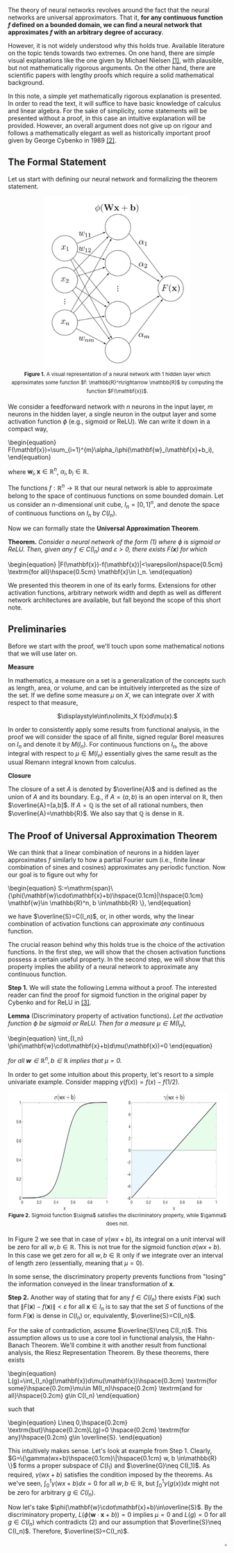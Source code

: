 The theory of neural networks revolves around the fact that the neural networks are universal approximators. That it, **for any continuous function $f$ defined on a bounded domain, we can find a neural network that approximates $f$ with an arbitrary degree of accuracy**.

However, it is not widely understood why this holds true. Available literature on the topic tends towards two extremes. On one hand, there are simple visual explanations like the one given by Michael Nielsen [[1]](http://neuralnetworksanddeeplearning.com/chap4.html), with plausible, but not mathematically rigorous arguments. On the other hand, there are scientific papers with lengthy proofs which require a solid mathematical background.

In this note, a simple yet mathematically rigorous explanation is presented. In order to read the text, it will suffice to have basic knowledge of calculus and linear algebra. For the sake of simplicity, some statements will be presented without a proof, in this case an intuitive explanation will be provided. However, an overall argument does not give up on rigour and follows a mathematically elegant as well as historically important proof given by George Cybenko in 1989 [[2]](https://web.eecs.umich.edu/~cscott/smlrg/approx_by_superposition.pdf).

## The Formal Statement
Let us start with defining our neural network and formalizing the theorem statement.

<div align="center">
<img src="https://raw.githubusercontent.com/olgagraf/olgagraf.github.io/main/assets/images/nn.jpg" height="400">
</div>

<div align="center">
<sup><b>Figure 1.</b> A visual representation of a neural network with 1 hidden layer which approximates some function $f: \mathbb{R}^n\rightarrow \mathbb{R}$ by computing the function $F(\mathbf{x})$.</sup>
</div>

We consider a feedforward network with $n$ neurons in the input layer, $m$ neurons in the hidden layer, a single neuron in the output layer and some activation function $\phi$ (e.g., sigmoid or ReLU). We can write it down in a compact way,

\begin{equation}
F(\mathbf{x})=\sum_{i=1}^{m}\alpha_i\phi(\mathbf{w}_i\mathbf{x}+b_i),
\end{equation}

where $\mathbf{w}_i, \mathbf{x} \in \mathbb{R}^n$, $\alpha_i, b_i \in \mathbb{R}$.

The functions $f:\mathbb{R}^n\rightarrow \mathbb{R}$ that our neural network is able to approximate belong to the space of continuous functions on some bounded domain. Let us consider an $n$-dimensional unit cube, $I_n=[0,1]^n$, and denote the space of continuous functions on $I_n$ by $C(I_n)$.

Now we can formally state the **Universal Approximation Theorem**.

**Theorem.** *Consider a neural network of the form (1) where $\phi$ is sigmoid or ReLU. Then, given any $f\in C(I_n)$ and $\varepsilon>0$, there exists $F(\mathbf{x})$ for which*

\begin{equation}
|F(\mathbf{x})-f(\mathbf{x})|<\varepsilon\hspace{0.5cm} \textrm{for all}\hspace{0.5cm} \mathbf{x}\in I_n.
\end{equation}

We presented this theorem in one of its early forms. Extensions for other activation functions, arbitrary network width and depth as well as different network architectures are available, but fall beyond the scope of this short note.

## Preliminaries

Before we start with the proof, we'll touch upon some mathematical notions that we will use later on.

**Measure**

In mathematics, a measure on a set is a generalization of the concepts such as length, area, or volume, and can be intuitively interpreted as the size of the set. If we define some measure $\mu$ on $X$, we can integrate over $X$ with respect to that measure,

<div align="center">
$\displaystyle\int\nolimits_X f(x)d\mu(x).$
</div>

In order to consistently apply some results from functional analysis, in the proof we will consider the space of all finite, signed regular Borel measures on $I_n$ and denote it by $M(I_n)$. For continuous functions on $I_n$, the above integral with respect to $\mu\in M(I_n)$ essentially gives the same result as the usual Riemann integral known from calculus.

**Closure**

The closure of a set $A$ is denoted by $\overline{A}$ and is defined as the union of $A$ and its boundary. E.g., if $A=(a,b)$ is an open interval on $\mathbb{R}$, then $\overline{A}=[a,b]$. If $A=\mathbb{Q}$ is the set of all rational numbers, then $\overline{A}=\mathbb{R}$. We also say that $\mathbb{Q}$ is dense in $\mathbb{R}$.

## The Proof of Universal Approximation Theorem

We can think that a linear combination of neurons in a hidden layer approximates $f$ similarly to how a partial Fourier sum (i.e., finite linear combination of sines and cosines) approximates any periodic function. Now our goal is to figure out why for

\begin{equation}
S:=\mathrm{span}\\{\phi(\mathbf{w}\cdot\mathbf{x}+b)\hspace{0.1cm}|\hspace{0.1cm} \mathbf{w}\in \mathbb{R}^n, b \in\mathbb{R} \\},
\end{equation}

we have $\overline{S}=C(I_n)$, or, in other words, why the linear combination of activation functions can approximate *any* continuous function.

The crucial reason behind why this holds true is the choice of the activation functions. In the first step, we will show that the chosen activation functions possess a certain useful property. In the second step, we will show that this property implies the ability of a neural network to approximate any continuous function.

**Step 1.** We will state the following Lemma without a proof. The interested reader can find the proof for sigmoid function in the original paper by Cybenko and for ReLU in [[3]](http://math.uchicago.edu/~may/REU2018/REUPapers/Guilhoto.pdf).

**Lemma** (Discriminatory property of activation functions)**.** *Let the activation function $\phi$ be sigmoid or ReLU. Then for a measure $\mu\in M(I_n)$,*

\begin{equation}
\int_{I_n} \phi(\mathbf{w}\cdot\mathbf{x}+b)d\mu(\mathbf{x})=0 
\end{equation}

*for all $\mathbf{w}\in \mathbb{R}^n,  b \in \mathbb{R}$ implies that  $\mu=0$.*

In order to get some intuition about this property, let's resort to a simple univariate example. Consider mapping $\gamma(f(x))=f(x)-f(1/2)$.

<div align="center">
<img src="https://raw.githubusercontent.com/olgagraf/olgagraf.github.io/main/assets/images/example3.jpg" height="275">
</div>

<div align="center">
<sup><b>Figure 2.</b> Sigmoid function $\sigma$ satisfies the discriminatory property, while $\gamma$ does not.</sup>
</div>

In Figure 2 we see that in case of $\gamma(wx+b)$, its integral on a unit interval will be zero for all $w, b\in \mathbb{R}$. This is not true for the sigmoid function $\sigma(wx+b)$. In this case we get zero for all $w, b\in \mathbb{R}$ only if we integrate over an interval of length zero (essentially, meaning that $\mu=0$).

In some sense, the discriminatory property prevents functions from "losing" the information conveyed in the linear transformation of $\mathbf{x}$.

**Step 2.** Another way of stating that for any $f\in C(I_n)$ there exists $F(\mathbf{x})$ such that $\|F(\mathbf{x})-f(\mathbf{x})\|<\varepsilon$ for all $\mathbf{x}\in I_n$ is to say that the set $S$ of functions of the form $F(\mathbf{x})$ is dense in $C(I_n)$ or, equivalently, $\overline{S}=C(I_n)$.

For the sake of contradiction, assume $\overline{S}\neq C(I_n)$. This assumption allows us to use a core tool in functional analysis, the Hahn-Banach Theorem. We'll combine it with another result from functional analysis, the Riesz Representation Theorem. By these theorems, there exists

\begin{equation}
L(g)=\int_{I_n}g(\mathbf{x})d\mu(\mathbf{x})\hspace{0.3cm} \textrm{for some}\hspace{0.2cm}\mu\in M(I_n)\hspace{0.2cm} \textrm{and for all}\hspace{0.2cm} g\in C(I_n)
\end{equation}

such that

\begin{equation}
L\neq 0,\hspace{0.2cm} \textrm{but}\hspace{0.2cm}L(g)=0 \hspace{0.2cm} \textrm{for any}\hspace{0.2cm} g\in \overline{S}.
\end{equation}

This intuitively makes sense. Let's look at example from Step 1. Clearly, $G=\{\gamma(wx+b)\hspace{0.1cm}\|\hspace{0.1cm} w, b \in\mathbb{R} \}$ forms a proper subspace of $C(I_1)$ and $\overline{G}\neq C(I_1)$. As required, $\gamma(wx+b)$ satisfies the condition imposed by the theorems. As we've seen, $\int_{0}^{1} \gamma(wx+b)dx=0$ for all $w, b\in \mathbb{R}$, but $\int_{0}^{1} \gamma(g(x))dx$ might not be zero for arbitrary $g\in C(I_n)$.

Now let's take $\phi(\mathbf{w}\cdot\mathbf{x}+b)\in\overline{S}$. By the discriminatory property, $L(\phi(\mathbf{w}\cdot\mathbf{x}+b))=0$ implies $\mu=0$ and $L(g)=0$ for all $g\in C(I_n)$ which contradicts (2) and our assumption that $\overline{S}\neq C(I_n)$. Therefore, $\overline{S}=C(I_n)$. <div align="right"> $\square$ </div>

<!---
**Bold** and _Italic_ and `Code` text
<ul>
  {% for post in site.posts %}
    <li>
      <a href="{{ post.url }}">{{ post.title }}</a>
    </li>
  {% endfor %}
</ul>
```markdown
Syntax highlighted code block
```
-->
